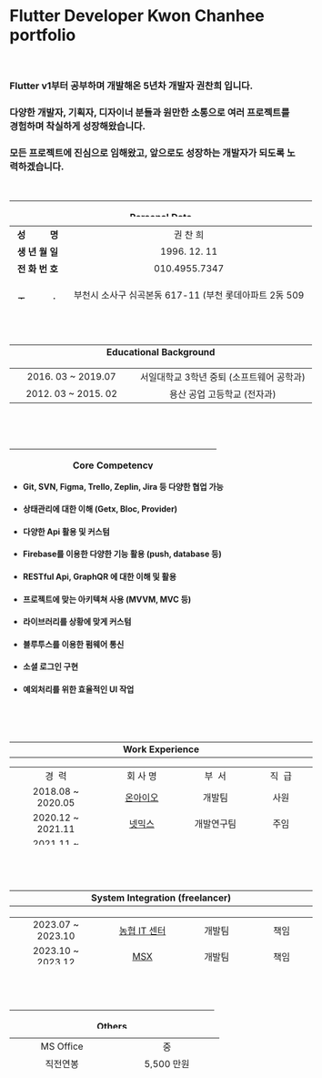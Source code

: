 <h1 style="text-align: left;">Flutter Developer Kwon Chanhee portfolio</h1>
<p>&nbsp;</p>
<h3>Flutter v1부터 공부하며 개발해온 5년차 개발자 권찬희 입니다.</h3>
<h3>다양한 개발자, 기획자, 디자이너 분들과 원만한 소통으로 여러 프로젝트를 경험하며 착실하게 성장해왔습니다.</h3>
<h3>모든 프로젝트에 진심으로 임해왔고, 앞으로도 성장하는 개발자가 되도록 노력하겠습니다.</h3>
<p>&nbsp;</p>
<table style="height: 28px; width: 532px;" border="0">
<tbody>
<tr>
<td style="width: 522px;">
<p class="p1" style="text-align: center;"><strong>Personal Data</strong></p>
</td>
</tr>
</tbody>
</table>
<table style="height: 129px; width: 531.961px;">
<tbody>
<tr>
<td style="width: 85px; text-align: center;"><strong>성&nbsp; &nbsp; &nbsp; &nbsp; &nbsp; 명</strong></td>
<td style="width: 426.961px; text-align: center;">권 찬 희</td>
</tr>
<tr>
<td style="width: 85px; text-align: center;"><strong>생 년 월 일</strong></td>
<td style="width: 426.961px; text-align: center;">1996. 12. 11</td>
</tr>
<tr>
<td style="width: 85px; text-align: center;"><strong>전 화 번 호</strong></td>
<td style="width: 426.961px; text-align: center;">010.4955.7347</td>
</tr>
<tr>
<td style="width: 85px; text-align: center;"><strong>주&nbsp; &nbsp; &nbsp; &nbsp;  &nbsp; 소</strong></td>
<td style="width: 426.961px; text-align: center;">
<p>부천시 소사구 심곡본동 617-11&nbsp;(부천 롯데아파트 2동 509호)</p>
</td>
</tr>
<tr>
<td style="width: 85px; text-align: center;"><strong>병&nbsp; &nbsp; &nbsp; &nbsp;  &nbsp; 역</strong></td>
<td style="width: 426.961px; text-align: center;">육군 병장 전역 (2016.10 ~ 2018.07)</td>
</tr>
</tbody>
</table>
<p>&nbsp;</p>
<p>&nbsp;</p>
<table style="height: 25px; width: 532px;">
<tbody>
<tr>
<td style="width: 522px; text-align: center;"><strong>Educational Background</strong></td>
</tr>
</tbody>
</table>
<table style="height: 62px; width: 532px;">
<tbody>
<tr>
<td style="width: 206.656px; text-align: center;">2016. 03 ~ 2019.07</td>
<td style="width: 307.344px; text-align: center;">서일대학교 3학년 중퇴 (소프트웨어 공학과)</td>
</tr>
<tr>
<td style="width: 206.656px; text-align: center;">2012. 03 ~ 2015. 02</td>
<td style="width: 307.344px; text-align: center;">용산 공업 고등학교 (전자과)</td>
</tr>
</tbody>
</table>
<p>&nbsp;</p>
<p>&nbsp;</p>
<table style="height: 36px;" width="358">
<tbody>
<tr>
<td style="width: 348px;">
<p class="p1" style="text-align: center;"><strong>Core Competency </strong></p>
</td>
</tr>
</tbody>
</table>
<ul>
<li>
<h4>Git, SVN, Figma, Trello, Zeplin, Jira 등 다양한 협업 가능</h4>
</li>
<li>
<h4>상태관리에 대한 이해 (Getx, Bloc, Provider)</h4>
</li>
<li>
<h4>다양한 Api 활용 및 커스텀</h4>
</li>
<li>
<h4>Firebase를 이용한 다양한 기능 활용 (push, database 등)</h4>
</li>
<li>
<h4>RESTful Api, GraphQR 에 대한 이해 및 활용</h4>
</li>
<li>
<h4>프로젝트에 맞는 아키텍쳐 사용 (MVVM, MVC 등)</h4>
</li>
<li>
<h4>라이브러리를 상황에 맞게 커스텀</h4>
</li>
<li>
<h4>블루투스를 이용한 펌웨어 통신</h4>
</li>
<li>
<h4>소셜 로그인 구현</h4>
</li>
<li>
<h4>예외처리를 위한 효율적인 UI 작업</h4>
</li>
</ul>
<p>&nbsp;</p>
<p>&nbsp;</p>
<table style="width: 533px;">
<tbody>
<tr>
<td style="width: 523px; text-align: center;"><strong>Work Experience</strong></td>
</tr>
</tbody>
</table>
<table style="height: 137px; width: 533px;">
<tbody>
<tr>
<td style="width: 154px; text-align: center;">경&nbsp; 력</td>
<td style="width: 133.125px; text-align: center;">회 사 명</td>
<td style="width: 110.875px; text-align: center;">부&nbsp; 서</td>
<td style="width: 102px; text-align: center;">직&nbsp; 급</td>
</tr>
<tr>
<td style="width: 154px; text-align: center;">2018.08 ~ 2020.05</td>
<td style="width: 133.125px; text-align: center;"><a href="https://github.com/chanheeKwon/chanheeKwon_portfolio/tree/main/Work%20Experience/%EC%98%A8%EC%95%84%EC%9D%B4%EC%98%A4">온아이오</a></td>
<td style="width: 110.875px; text-align: center;">개발팀</td>
<td style="width: 102px; text-align: center;">사원</td>
</tr>
<tr>
<td style="width: 154px; text-align: center;">2020.12 ~ 2021.11</td>
<td style="width: 133.125px; text-align: center;"><a href="https://github.com/chanheeKwon/chanheeKwon_portfolio/tree/main/Work%20Experience/%EB%84%B7%EB%AF%B9%EC%8A%A4">넷믹스</a></td>
<td style="width: 110.875px; text-align: center;">개발연구팀</td>
<td style="width: 102px; text-align: center;">주임</td>
</tr>
<tr>
<td style="width: 154px; text-align: center;">2021.11 ~ 2022.10</td>
<td style="width: 133.125px; text-align: center;"><a href="https://github.com/chanheeKwon/chanheeKwon_portfolio/tree/main/Work%20Experience/%ED%94%BC%ED%94%8C%EC%95%A4%EC%9E%A1">피플앤잡</a></td>
<td style="width: 110.875px; text-align: center;">개발팀</td>
<td style="width: 102px; text-align: center;">대리</td>
</tr>
<tr>
<td style="width: 154px; text-align: center;">2022.10 ~ 2023.06</td>
<td style="width: 133.125px; text-align: center;"><a href="https://github.com/chanheeKwon/chanheeKwon_portfolio/tree/main/Work%20Experience/%EB%8D%94%EC%9A%B0%EB%A6%AC%EC%83%B5">더우리샵</a></td>
<td style="width: 110.875px; text-align: center;">개발팀</td>
<td style="width: 102px; text-align: center;">대리</td>
</tr>
</tbody>
</table>
<p>&nbsp;</p>
<p>&nbsp;</p>
<table style="height: 31px; width: 533px;">
<tbody>
<tr>
<td style="width: 523px; text-align: center;"><strong>System Integration (freelancer)</strong></td>
</tr>
</tbody>
</table>
<table style="height: 83px; width: 533px;">
<tbody>
<tr>
<td style="width: 155px; text-align: center;">2023.07 ~ 2023.10</td>
<td style="width: 134px; text-align: center;"><a href="https://github.com/chanheeKwon/chanheeKwon_portfolio/blob/main/System%20Integration/%EB%86%8D%ED%98%91%20%ED%95%98%EB%82%98%EB%A1%9C%EB%A7%88%ED%8A%B8.md">농협 IT 센터</a></td>
<td style="width: 112.492px; text-align: center;">개발팀</td>
<td style="width: 100.508px; text-align: center;">책임</td>
</tr>
<tr>
<td style="width: 155px; text-align: center;">2023.10 ~ 2023.12</td>
<td style="width: 134px; text-align: center;"><a href="https://github.com/chanheeKwon/chanheeKwon_portfolio/blob/main/System%20Integration/MSX%20coin%20Wallet.md">MSX</a></td>
<td style="width: 112.492px; text-align: center;">개발팀</td>
<td style="width: 100.508px; text-align: center;">책임</td>
</tr>
<tr>
<td style="width: 155px; text-align: center;">2023.12 ~ 2024.01</td>
<td style="width: 134px; text-align: center;"><a href="https://github.com/chanheeKwon/chanheeKwon_portfolio/blob/main/System%20Integration/EV%26U.md">현대 오일 뱅크</a></td>
<td style="width: 112.492px; text-align: center;">개발팀</td>
<td style="width: 100.508px; text-align: center;">책임</td>
</tr>
<tr>
<td style="width: 155px; text-align: center;">2024.01 ~ 2024. 03</td>
<td style="width: 134px; text-align: center;"><a href="https://github.com/chanheeKwon/chanheeKwon_portfolio/blob/main/System%20Integration/The%20red.md">어거스트랩</a></td>
<td style="width: 112.492px; text-align: center;">개발팀</td>
<td style="width: 100.508px; text-align: center;">책임</td>
</tr>
</tbody>
</table>
<p>&nbsp;</p>
<p>&nbsp;</p>
<table style="height: 33px;" width="354">
<tbody>
<tr style="height: 29px;">
<td style="width: 344px; height: 29px;">
<p class="p1" style="text-align: center;"><strong>Others</strong></p>
</td>
</tr>
</tbody>
</table>
<table style="height: 54px;" width="353">
<tbody>
<tr>
<td style="width: 168.5px; text-align: center;">MS Office</td>
<td style="width: 168.5px; text-align: center;">중</td>
</tr>
<tr>
<td style="width: 168.5px; text-align: center;">직전연봉</td>
<td style="width: 168.5px; text-align: center;">5,500 만원</td>
</tr>
<tr>
<td style="width: 168.5px; text-align: center;">프리랜서 월 단가</td>
<td style="width: 168.5px; text-align: center;">550 ~ 600 만원</td>
</tr>
</tbody>
</table>
